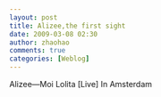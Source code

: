 ```yaml
---
layout: post
title: Alizee,the first sight
date: 2009-03-08 02:30
author: zhaohao
comments: true
categories: [Weblog]
---
```

Alizee—Moi Lolita [Live] In Amsterdam
<object width="640" height="505"><param name="movie" value="http://www.youtube.com/v/9qwrNCH2OVk&amp;hl=zh_CN&amp;fs=1&amp;rel=0&amp;color1=0x2b405b&amp;color2=0x6b8ab6" /><param name="allowFullScreen" value="true" /><param name="allowscriptaccess" value="always" /><embed src="http://www.youtube.com/v/9qwrNCH2OVk&amp;hl=zh_CN&amp;fs=1&amp;rel=0&amp;color1=0x2b405b&amp;color2=0x6b8ab6" type="application/x-shockwave-flash" allowscriptaccess="always" allowfullscreen="allowfullscreen" width="640" height="505" /></object>
